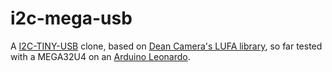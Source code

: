 # i2c-mega-usb

A [I2C-TINY-USB](https://github.com/harbaum/I2C-Tiny-USB) clone, based on [Dean Camera's LUFA library](http://www.fourwalledcubicle.com/LUFA.php), so far tested with a MEGA32U4 on an [Arduino Leonardo](https://www.arduino.cc/en/Main/Arduino_BoardLeonardo).

